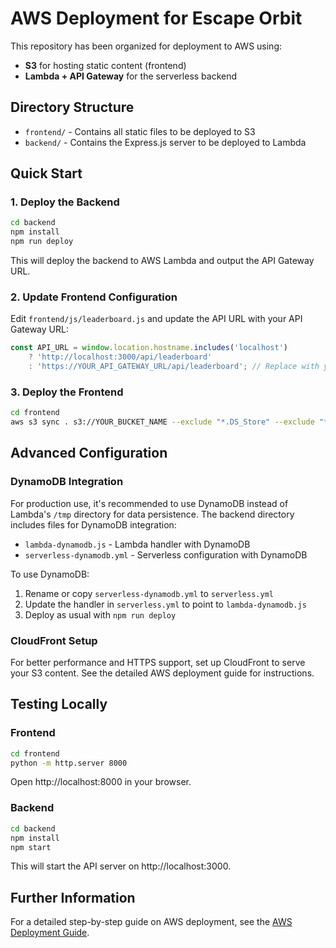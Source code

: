# AWS Deployment for Escape Orbit

This repository has been organized for deployment to AWS using:
- **S3** for hosting static content (frontend)
- **Lambda + API Gateway** for the serverless backend

## Directory Structure

- `frontend/` - Contains all static files to be deployed to S3
- `backend/` - Contains the Express.js server to be deployed to Lambda

## Quick Start

### 1. Deploy the Backend

```bash
cd backend
npm install
npm run deploy
```

This will deploy the backend to AWS Lambda and output the API Gateway URL.

### 2. Update Frontend Configuration

Edit `frontend/js/leaderboard.js` and update the API URL with your API Gateway URL:

```javascript
const API_URL = window.location.hostname.includes('localhost') 
    ? 'http://localhost:3000/api/leaderboard'
    : 'https://YOUR_API_GATEWAY_URL/api/leaderboard'; // Replace with your actual URL
```

### 3. Deploy the Frontend

```bash
cd frontend
aws s3 sync . s3://YOUR_BUCKET_NAME --exclude "*.DS_Store" --exclude "*.git*" --exclude "README.md"
```

## Advanced Configuration

### DynamoDB Integration

For production use, it's recommended to use DynamoDB instead of Lambda's `/tmp` directory for data persistence. The backend directory includes files for DynamoDB integration:

- `lambda-dynamodb.js` - Lambda handler with DynamoDB
- `serverless-dynamodb.yml` - Serverless configuration with DynamoDB

To use DynamoDB:

1. Rename or copy `serverless-dynamodb.yml` to `serverless.yml`
2. Update the handler in `serverless.yml` to point to `lambda-dynamodb.js`
3. Deploy as usual with `npm run deploy`

### CloudFront Setup

For better performance and HTTPS support, set up CloudFront to serve your S3 content. See the detailed AWS deployment guide for instructions.

## Testing Locally

### Frontend

```bash
cd frontend
python -m http.server 8000
```

Open http://localhost:8000 in your browser.

### Backend

```bash
cd backend
npm install
npm start
```

This will start the API server on http://localhost:3000.

## Further Information

For a detailed step-by-step guide on AWS deployment, see the [AWS Deployment Guide](AWS_DEPLOYMENT_GUIDE.md). 